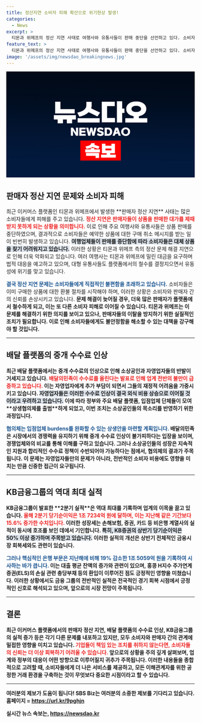 ```yaml
---
title: 정산지연 소비자 피해 확산으로 위기현상 발생!
categories:
  - News
excerpt: >
  티몬과 위메프의 정산 지연 사태로 여행사와 유통사들이 판매 중단을 선언하고 있다. 소비자들은 이미 구입한 상품의 취소 안내를 받는 등 피해가 확대되고 있으며, 법적 대응도 예고됐다. 이 문제는 더욱 심각해질 전망이다.
feature_text: >
  티몬과 위메프의 정산 지연 사태로 여행사와 유통사들이 판매 중단을 선언하고 있다. 소비자들은 이미 구입한 상품의 취소 안내를 받는 등 피해가 확대되고 있으며, 법적 대응도 예고됐다. 이 문제는 더욱 심각해질 전망이다.
image: '/assets/img/newsdao_breakingnews.jpg'
---
```


<p><img src="/assets/img/newsdao_breakingnews.jpg" alt="firstkoreanews 속보" /></p>

<h2 data-ke-size="size26">판매자 정산 지연 문제와 소비자 피해</h2>

<p data-ke-size="size16">최근 이커머스 플랫폼인 티몬과 위메프에서 발생한 **판매자 정산 지연** 사태는 많은 소비자들에게 피해를 주고 있습니다. <b><span style="color: #ee2323;">정산 지연은 판매자들이 상품을 판매한 대가를 제때 받지 못하게 되는 상황을 의미합니다.</span></b> 이로 인해 주요 여행사와 유통사들은 상품 판매를 중단하였으며, 결과적으로 소비자들은 예약한 상품에 대한 구매 취소 메시지를 받는 일이 빈번히 발생하고 있습니다. <b><span style="background-color: #21538527;">여행업체들이 판매를 중단함에 따라 소비자들은 대체 상품을 찾기 어려워지고 있습니다.</span></b> 이러한 상황은 티몬과 위메프 측의 정산 문제 해결 지연으로 인해 더욱 악화되고 있습니다. 여러 여행사는 티몬과 위메프에 밀린 대금을 요구하며 법적 대응을 예고하고 있으며, 대형 유통사들도 플랫폼에서의 철수를 결정지으면서 유동성에 위기를 맞고 있습니다.</p>

<p><b><span style="color: #1a5490;">결국 정산 지연 문제는 소비자들에게 직접적인 불편함을 초래하고 있습니다.</span></b> 소비자들은 이미 구매한 상품에 대한 환불 절차를 시작해야 하며, 이러한 상황은 소비자와 판매자 간의 신뢰를 손상시키고 있습니다. <b>문제 해결이 늦어질 경우,<b> 더욱 많은 판매자가 플랫폼에서 철수하게 되고, 이는 또 다른 소비자 피해로 이어질 수 있습니다. 티몬과 위메프는 이 문제를 해결하기 위한 의지를 보이고 있으나, 판매자들의 이탈을 방지하기 위한 실질적인 조치가 필요합니다. 이로 인해 소비자들에게도 불안정함을 해소할 수 있는 대책을 강구해야 할 것입니다.</p></p>

<hr>

<h2 data-ke-size="size26">배달 플랫폼의 중개 수수료 인상</h2>

<p data-ke-size="size16">최근 배달 플랫폼에서는 <b>중개 수수료의 인상</b>으로 인해 소상공인과 자영업자들의 반발이 거세지고 있습니다. <b><span style="color: #ee2323;">배달의민족이 수수료를 올린다는 발표로 인해 업계 전반의 불만이 급증하고 있습니다.</span></b> 이는 자영업자에게 추가 부담이 되면서 그들의 재정적 어려움을 가중시키고 있습니다. <b><span style="background-color: #21538527;">자영업자들은 이러한 수수료 인상이 결국 외식 비용 상승으로 이어질 것이라고 우려하고 있습니다.</span></b> 이에 따라 정부와 주요 배달 플랫폼, 입점업체 단체들이 모여 **상생협의체를 출범**하게 되었고, 이번 조치는 소상공인들의 목소리를 반영하기 위한 과정입니다.</p>

<p><b><span style="color: #1a5490;">협의체는 입점업체 burdens를 완화할 수 있는 상생안을 마련할 계획입니다.</span></b> 배달의민족은 시장에서의 경쟁력을 유지하기 위해 중개 수수료 인상이 불가피하다는 입장을 보이며, 경쟁업체와의 비교를 통해 이해를 구하고 있습니다. 그러나 소상공인들의 성장은 지속적인 지원과 합리적인 수수료 정책이 수반되어야 가능하다는 점에서, 협의체의 결과가 주목됩니다. 이 문제는 자영업자들만의 문제가 아니라, 전반적인 소비자 비용에도 영향을 미치는 만큼 신중한 접근이 요구됩니다.</p></p>

<hr>

<h2 data-ke-size="size26">KB금융그룹의 역대 최대 실적</h2>

<p data-ke-size="size16">KB금융그룹이 발표한 **2분기 실적**은 역대 최대를 기록하며 업계의 이목을 끌고 있습니다. <b><span style="color: #ee2323;">올해 2분기 당기순이익은 1조 7234억 원에 달하며, 이는 지난해 같은 기간보다 15.6% 증가한 수치입니다.</span></b> 이러한 성장세는 손해보험, 증권, 카드 등 비은행 계열사의 실적이 동시에 호조를 보인 데에서 기인합니다. <b><span style="background-color: #21538527;">특히, KB증권의 상반기 당기순이익은 50% 이상 증가하며 주목받고 있습니다.</span></b> 이러한 실적의 개선은 상반기 전체적인 금융시장 회복세와도 관련이 있습니다.</p>

<p><b><span style="color: #1a5490;">그러나 핵심적인 은행 부문은 지난해에 비해 19% 감소한 1조 5059억 원을 기록하여 시사하는 바가 큽니다.</span></b> 이는 대출 평균 잔액의 증가와 관련이 있으며, 홍콩 H지수 주가연계증권(ELS)의 손실 관련 충당부채 등의 환입이 이루어진 점도 긍정적인 영향을 미쳤습니다. 이러한 상황에서도 금융 그룹의 전반적인 실적은 전국적인 경기 회복 시점에서 긍정적인 신호로 해석되고 있으며, 앞으로의 시장 전망이 주목됩니다.</p></p>

<hr>

<h2 data-ke-size="size26">결론</h2>

<p data-ke-size="size16">최근 이커머스 플랫폼에서의 판매자 정산 지연, 배달 플랫폼의 수수료 인상, KB금융그룹의 실적 증가 등은 각기 다른 문제를 내포하고 있지만, 모두 소비자와 판매자 간의 관계에 밀접한 영향을 미치고 있습니다. <b><span style="color: #ee2323;">기업들이 책임 있는 조치를 취하지 않는다면, 소비자들의 신뢰는 더 이상 회복하기 어려울 수 있습니다.</span></b> 앞으로의 상황을 주의 깊게 살펴보며, 업계와 정부의 대응이 어떤 방향으로 이루어질지 귀추가 주목됩니다. 이러한 내용들을 종합적으로 고려할 때, 소비자들에게 더 나은 서비스를 제공하고, 모든 이해관계자를 위한 공정한 거래 환경을 구축하는 것이 무엇보다 중요한 시점이라고 할 수 있습니다.</p>

<hr> 

<p data-ke-size="size16">여러분의 제보가 도움이 됩니다! SBS Biz는 여러분의 소중한 제보를 기다리고 있습니다. 홈페이지 = <a href="https://url.kr/9pghjn" target="_blank">https://url.kr/9pghjn</a></p>
실시간 뉴스 속보는, <a href="https://newsdao.kr" rel="dofollow">https://newsdao.kr</a>



